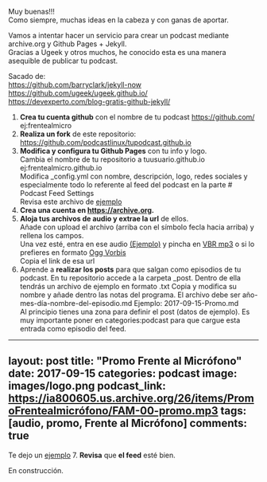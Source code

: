 Muy buenas!!!  
Como siempre, muchas ideas en la cabeza y con ganas de aportar.

Vamos a intentar hacer un servicio para crear un podcast mediante archive.org y Github Pages + Jekyll.  
Gracias a Ugeek y otros muchos, he conocido esta es una manera asequible de publicar tu podcast.

Sacado de:  
<https://github.com/barryclark/jekyll-now>  
<https://github.com/ugeek/ugeek.github.io/>  
<https://devexperto.com/blog-gratis-github-jekyll/>

1. **Crea tu cuenta github** con el nombre de tu podcast <https://github.com/> ej:frentealmicro  
2. **Realiza un fork** de este repositorio: <https://github.com/podcastlinux/tupodcast.github.io>  
3. **Modifica y configura tu Github Pages** con tu info y logo.  
Cambia el nombre de tu repositorio a tuusuario.github.io ej:frentealmicro.github.io  
Modifica _config.yml con nombre, descripción, logo, redes sociales y especialmente todo lo referente al feed del podcast en la parte # Podcast Feed Settings  
Revisa este archivo de [ejemplo](https://github.com/podcastlinux/podcastlinux.github.io/blob/master/_config.yml) 
4. **Crea una cuenta en <https://archive.org>.**
5. **Aloja tus archivos de audio y extrae la url** de ellos.  
Añade con upload el archivo (arriba con el símbolo fecla hacia arriba) y rellena los campos.  
Una vez esté, entra en ese audio [(Ejemplo)](https://archive.org/details/PL28Aniversario) y pincha en [VBR mp3](https://ia800605.us.archive.org/26/items/PL28Aniversario/PL-28-Aniversario.mp3) o si lo prefieres en formato [Ogg Vorbis](https://ia800605.us.archive.org/26/items/PL28Aniversario/PL-28-Aniversario.ogg)  
Copia el link de esa url
6. Aprende a **realizar los posts** para que salgan como episodios de tu podcast.
En tu repositorio accede a la carpeta _post.
Dentro de ella tendrás un archivo de ejemplo en formato .txt
Copia y modifica su nombre y añade dentro las notas del programa.
El archivo debe ser año-mes-día-nombre-del-episodio.md Ejemplo: 2017-09-15-Promo.md  
Al principio tienes una zona para definir el post (datos de ejemplo). Es muy importante poner en categories:podcast para que cargue esta entrada como episodio del feed.  
---
layout: post
title: "Promo Frente al Micrófono"
date: 2017-09-15
categories: podcast
image: images/logo.png
podcast_link: https://ia800605.us.archive.org/26/items/PromoFrentealmicrófono/FAM-00-promo.mp3
tags: [audio, promo, Frente al Micrófono]
comments: true
---
Te dejo un [ejemplo](https://github.com/uGeek/ugeek.github.io/edit/master/_posts/podcast/2017-09-04-076.-Un-servidor-en-mi-casa.md)
7. **Revisa** que **el feed** esté bien.

En construcción.

